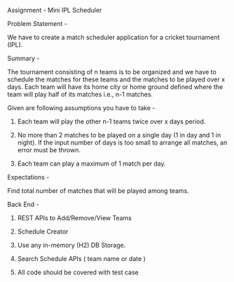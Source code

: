 Assignment - Mini IPL Scheduler

Problem Statement -

We have to create a match scheduler application for a cricket tournament (IPL).

Summary -

The tournament consisting of n teams is to be organized and we have to schedule the matches for these teams and the matches to be played over x days. Each team will have its home city or home ground defined where the team will play half of its matches i.e., n-1 matches.

Given are following assumptions you have to take -

1. Each team will play the other n-1 teams twice over x days period. 

2. No more than 2 matches to be played on a single day (1 in day and 1 in night). If the input number of days is too small to arrange all matches, an error must be thrown. 

3. Each team can play a maximum of 1 match per day.

Expectations -

Find total number of matches that will be played among teams.

Back End -

1. REST APIs to Add/Remove/View Teams 

2. Schedule Creator

3. Use any  in-memory (H2) DB Storage. 

3. Search Schedule APIs ( team name or date )

4. All code should be covered with test case
